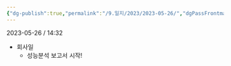 ```yaml
---
{"dg-publish":true,"permalink":"/9.일지/2023/2023-05-26/","dgPassFrontmatter":true,"noteIcon":""}
---
```




2023-05-26 / 14:32 

- 회사일
	- 성능분석 보고서 시작!
